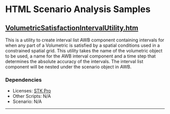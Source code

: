 # HTML Scenario Analysis Samples

## [VolumetricSatisfactionIntervalUtility.htm](VolumetricSatisfactionIntervalUtility.htm)

This is a utility to create interval list AWB component containing intervals for when any part of a Volumetric is satisfied by a spatial conditions used in a constrained spatial grid. This utility takes the name of the volumetric object to be used, a name for the AWB interval component and a time step that determines the absolute accuracy of the intervals. The interval list component will be nested under the scenario object in AWB.

### Dependencies

* Licenses: [STK Pro](https://www.ansys.com/content/dam/amp/2022/june/webpage-requests/stk-product-page/brochures/stk-pro-brochure.pdf)
* Other Scripts: N/A
* Scenario: N/A

---
